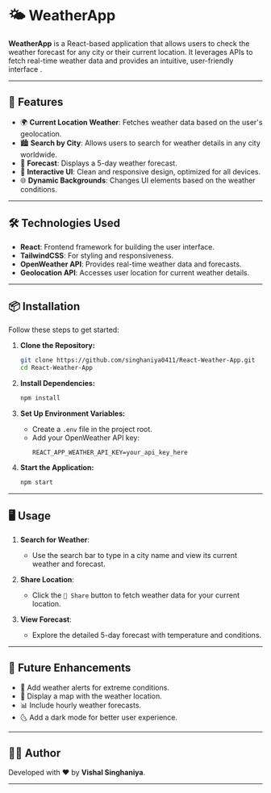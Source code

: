 # 🌤️ WeatherApp


**WeatherApp** is a React-based application that allows users to check the weather forecast for any city or their current location. It leverages APIs to fetch real-time weather data and provides an intuitive, user-friendly interface .

---

## 🚀 Features

- 🌍 **Current Location Weather**: Fetches weather data based on the user's geolocation.
- 🏙️ **Search by City**: Allows users to search for weather details in any city worldwide.
- 📅 **Forecast**: Displays a 5-day weather forecast.
- 🌈 **Interactive UI**: Clean and responsive design, optimized for all devices.
- 🌐 **Dynamic Backgrounds**: Changes UI elements based on the weather conditions.

---

## 🛠️ Technologies Used

- **React**: Frontend framework for building the user interface.
- **TailwindCSS**: For styling and responsiveness.
- **OpenWeather API**: Provides real-time weather data and forecasts.
- **Geolocation API**: Accesses user location for current weather details.

---

## 📦 Installation

Follow these steps to get started:

1. **Clone the Repository:**
   ```bash
   git clone https://github.com/singhaniya0411/React-Weather-App.git
   cd React-Weather-App
   ```

2. **Install Dependencies:**
   ```bash
   npm install
   ```

3. **Set Up Environment Variables:**
   - Create a `.env` file in the project root.
   - Add your OpenWeather API key:
     ```plaintext
     REACT_APP_WEATHER_API_KEY=your_api_key_here
     ```

4. **Start the Application:**
   ```bash
   npm start
   ```
   
---

## 🖥️ Usage

1. **Search for Weather**:
   - Use the search bar to type in a city name and view its current weather and forecast.

2. **Share Location**:
   - Click the `📍 Share` button to fetch weather data for your current location.

3. **View Forecast**:
   - Explore the detailed 5-day forecast with temperature and conditions.

---

## 🌟 Future Enhancements

- 🔔 Add weather alerts for extreme conditions.
- 📍 Display a map with the weather location.
- 📊 Include hourly weather forecasts.
- 🌜 Add a dark mode for better user experience.

---

## 🧑‍💻 Author

Developed with ❤️ by **Vishal Singhaniya**.

---

